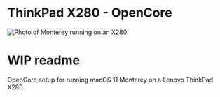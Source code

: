 # ThinkPad X280 - OpenCore
![Photo of Monterey running on an X280](https://i.imgur.com/zbcphj3.jpg)
# WIP readme
OpenCore setup for running macOS 11 Monterey on a Lenovo ThinkPad X280.
